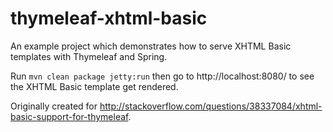 # thymeleaf-xhtml-basic
An example project which demonstrates how to serve XHTML Basic templates with Thymeleaf and Spring.

Run `mvn clean package jetty:run` then go to http://localhost:8080/ to see the XHTML Basic template get rendered.

Originally created for http://stackoverflow.com/questions/38337084/xhtml-basic-support-for-thymeleaf.
